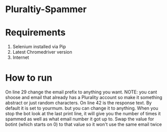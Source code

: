 # Pluraltiy-Spammer

# Requirements

1. Selenium installed via Pip
2. Latest Chromedriver version
3. Internet

# How to run

On line 29 change the email prefix to anything you want. NOTE: you cant shoose and email that already has a Plurality account so make it something abstract or just random characters.
On line 42 is the response text. By default it is set to yourmum. but you can change it to anything.
When you stop the bot look at the last print line, it will give you the number of times it spammed as well as what email number it got up to. Swap the value for botint (which starts on 0) to that value so it won't use the same email twice
